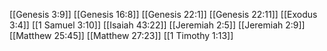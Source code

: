 [[Genesis 3:9]]
[[Genesis 16:8]]
[[Genesis 22:1]]
[[Genesis 22:11]]
[[Exodus 3:4]]
[[1 Samuel 3:10]]
[[Isaiah 43:22]]
[[Jeremiah 2:5]]
[[Jeremiah 2:9]]
[[Matthew 25:45]]
[[Matthew 27:23]]
[[1 Timothy 1:13]]
